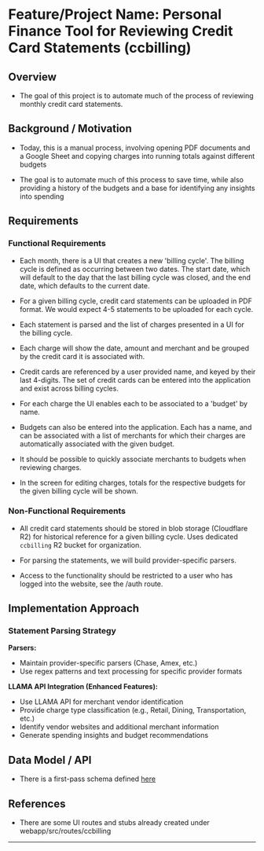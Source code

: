 # Feature/Project Name: Personal Finance Tool for Reviewing Credit Card Statements (ccbilling)

## Overview

- The goal of this project is to automate much of the process of reviewing monthly credit card statements.

## Background / Motivation

- Today, this is a manual process, involving opening PDF documents and a Google Sheet and copying charges into running totals against different budgets

- The goal is to automate much of this process to save time, while also providing a history of the budgets and a base for identifying any insights into spending

## Requirements

### Functional Requirements

- Each month, there is a UI that creates a new 'billing cycle'. The billing cycle is defined as occurring between two dates. The start date, which will default to the day that the last billing cycle was closed, and the end date, which defaults to the current date.

- For a given billing cycle, credit card statements can be uploaded in PDF format. We would expect 4-5 statements to be uploaded for each cycle.

- Each statement is parsed and the list of charges presented in a UI for the billing cycle.

- Each charge will show the date, amount and merchant and be grouped by the credit card it is associated with.

- Credit cards are referenced by a user provided name, and keyed by their last 4-digits. The set of credit cards can be entered into the application and exist across billing cycles.

- For each charge the UI enables each to be associated to a 'budget' by name.

- Budgets can also be entered into the application. Each has a name, and can be associated with a list of merchants for which their charges are automatically associated with the given budget.

- It should be possible to quickly associate merchants to budgets when reviewing charges.

- In the screen for editing charges, totals for the respective budgets for the given billing cycle will be shown.

### Non-Functional Requirements

- All credit card statements should be stored in blob storage (Cloudflare R2) for historical reference for a given billing cycle. Uses dedicated `ccbilling` R2 bucket for organization.

- For parsing the statements, we will build provider-specific parsers.

- Access to the functionality should be restricted to a user who has logged into the website, see the /auth route.

## Implementation Approach

### Statement Parsing Strategy

**Parsers:**

- Maintain provider-specific parsers (Chase, Amex, etc.)
- Use regex patterns and text processing for specific provider formats

**LLAMA API Integration (Enhanced Features):**

- Use LLAMA API for merchant vendor identification
- Provide charge type classification (e.g., Retail, Dining, Transportation, etc.)
- Identify vendor websites and additional merchant information
- Generate spending insights and budget recommendations

## Data Model / API

- There is a first-pass schema defined [here](../webapp/scripts/ccbilling_schema.sql)

## References

- There are some UI routes and stubs already created under webapp/src/routes/ccbilling

---
